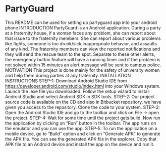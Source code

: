# PartyGuard

This README can be used for setting up partyguard app into your android phone
INTRODUCTION
PartyGuard is an Android application. During a party at a fraternity house, if a woman faces any
problem, she can report about that issue to the fraternity members. She can report about various
problems like fights, someone is too drunk/sick,inappropriate behavior, and assaults of any kind. The
fraternity members can view the reported notifications and they will send the rescue team to the spot.
Separate to these other alerts, the emergency button feature will have a running timer and if the
problem is not solved within 15 minutes an alert message will be sent to campus police.
MOTIVATION
This project is done mainly for the safety of university women and help them during parties at any
fraternity.
INSTALLATION INSTRUCTIONS
STEP-1: Download Android Studio IDE from https://developer.android.com/studio/index.html into your
Windows system. Launch the .exe file you downloaded. Follow the setup wizard to install Android Studio
and select Android SDK in SDK tools.
STEP-2: Our project source code is available on the CD and also in Bitbucket repository, we have given
you access to the repository. Clone the code to your system.
STEP-3: Open the Android Studio IDE and go to the toolbar and click on File -> open the project.
STEP-4: Wait for some time until the project gets build. Now run the application by clicking on “Run”
button in the toolbar. The app runs on the emulator and you can use the app.
STEP-5: To run the application on a mobile device, go to “Build” option and click on “Generate APK” to
generate the APK file. You can see the generated APK file in the explorer. Copy that APK file to an
Android device and install the app on the device and run it.

